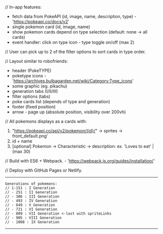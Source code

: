 // In-app features:
+ fetch data from PokeAPI (id, image, name, description, type) - 'https://pokeapi.co/docs/v2'
+ single pokemon card (id, image, name)
+ show pokemon cards depend on type selection (default: none -> all cards)
+ event handler: click on type icon - type toggle on/off (max 2)

// User can pick up to 2 of the filter options to sort cards in type order.

// Layout similar to robofriends:
- header (PokeTYPE)
- poketype icons - 'https://archives.bulbagarden.net/wiki/Category:Type_icons'
- some graphic (eg. pikachu)
- generation tabs (I/II/III)
- filter options (tabs)
- poke cards list (depends of type and generation)
- footer (fixed position)
- arrow - page up (absolute position, visibility over 200vh)

// All pokemons displays as a cards with:
1. "https://pokeapi.co/api/v2/pokemon/{id}/" -> sprites -> front_default.png'
2. id + name
3. [optional] Pokemon -> Characteristic -> description: ex. 'Loves to eat' | (max 30)

// Build with ES6 + Webpack. - 'https://webpack.js.org/guides/installation/'

// Deploy with GitHub Pages or Netlify.

---
    Generations of pokemons:
    // 1-151 : I Generation
    // - 251 : II Generation
    // - 386 : III Generation
    // - 493 : IV Generation
    // - 649 : V Generation
    // - 721 : VI Generation
    // - 809 : VII Generation <-last with spriteLinks
    // - 905 : VIII Generation
    // - 1008 : IX Generation
---